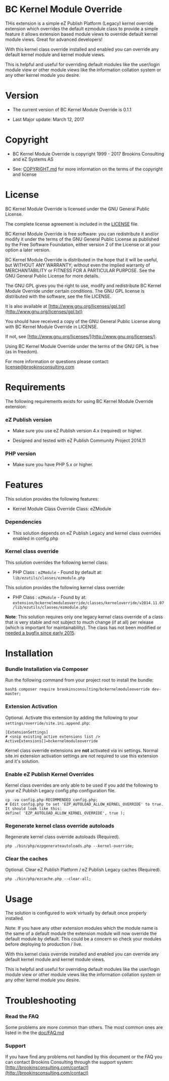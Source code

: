 BC Kernel Module Override
===================

THis extension is a simple eZ Publish Platform (Legacy) kernel override extension which overrides the default ezmodule class to provide a simple feature it allows extension based module views to override default kernel module views. Great for advanced developers!

With this kernel class override installed and enabled you can override any default kernel module and kernel module views.

This is helpful and useful for overriding default modules like the user/login module view or other module views like the information collation system or any other kernel module you desire.


Version
=======

* The current version of BC Kernel Module Override is 0.1.1

* Last Major update: March 12, 2017


Copyright
=========

* BC Kernel Module Override is copyright 1999 - 2017 Brookins Consulting and eZ Systems AS

* See: [COPYRIGHT.md](COPYRIGHT.md) for more information on the terms of the copyright and license


License
=======

BC Kernel Module Override is licensed under the GNU General Public License.

The complete license agreement is included in the [LICENSE](LICENSE.md) file.

BC Kernel Module Override is free software: you can redistribute it and/or modify
it under the terms of the GNU General Public License as published by
the Free Software Foundation, either version 2 of the License or at your
option a later version.

BC Kernel Module Override is distributed in the hope that it will be useful,
but WITHOUT ANY WARRANTY; without even the implied warranty of
MERCHANTABILITY or FITNESS FOR A PARTICULAR PURPOSE. See the
GNU General Public License for more details.

The GNU GPL gives you the right to use, modify and redistribute
BC Kernel Module Override under certain conditions. The GNU GPL license
is distributed with the software, see the file LICENSE.

It is also available at [http://www.gnu.org/licenses/gpl.txt](http://www.gnu.org/licenses/gpl.txt)

You should have received a copy of the GNU General Public License
along with BC Kernel Module Override in LICENSE.

If not, see [http://www.gnu.org/licenses/](http://www.gnu.org/licenses/).

Using BC Kernel Module Override under the terms of the GNU GPL is free (as in freedom).

For more information or questions please contact: license@brookinsconsulting.com


Requirements
============

The following requirements exists for using BC Kernel Module Override extension:


### eZ Publish version

* Make sure you use eZ Publish version 4.x (required) or higher.

* Designed and tested with eZ Publish Community Project 2014.11


### PHP version

* Make sure you have PHP 5.x or higher.


Features
========

This solution provides the following features:

* Kernel Module Class Override Class: eZModule


### Dependencies

* This solution depends on eZ Publish Legacy and kernel class overrides enabled in config.php


### Kernel class override

This solution overrides the following kernel class:

* PHP Class : `eZModule` - Found by default at: `lib/ezutils/classes/ezmodule.php`

This solution provides the following kernel class override:

* PHP Class : `eZModule` - Found by at: `extension/bckernelmoduleoverride/classes/kerneloverride/v2014.11.07/lib/ezutils/classes/ezmodule.php`

**Note**: This solution requires only one legacy kernel class override of a class that is very stable and not subject to much change (if at all) per release (which is important for maintainability). The class has not been modified or [needed a bugfix since early 2015](https://github.com/ezsystems/ezpublish-legacy/blob/master/lib/ezutils/classes/ezmodule.php).


Installation
============

### Bundle Installation via Composer

Run the following command from your project root to install the bundle:

    bash$ composer require brookinsconsulting/bckernelmoduleoverride dev-master;


### Extension Activation

Optional. Activate this extension by adding the following to your `settings/override/site.ini.append.php`:

    [ExtensionSettings]
    # <snip existing active extensions list />
    ActiveExtensions[]=bckernelmoduleoverride

Kernel class override extensions are **not** activated via ini settings. Normal site.ini extension activation settings are not required to use this extension and it's solution.


### Enable eZ Publish Kernel Overrides

Kernel class overrides are only able to be used if you add the following to your eZ Publish Legacy config.php configuration file.

    cp -va config.php-RECOMMENDED config.php;
    # Edit config.php to set 'EZP_AUTOLOAD_ALLOW_KERNEL_OVERRIDE' to true. It should look like this:
    define( 'EZP_AUTOLOAD_ALLOW_KERNEL_OVERRIDE', true );


### Regenerate kernel class override autoloads

Regenerate kernel class override autoloads (Required).

    php ./bin/php/ezpgenerateautoloads.php --kernel-override;


### Clear the caches

Optional. Clear eZ Publish Platform / eZ Publish Legacy caches (Required).

    php ./bin/php/ezcache.php --clear-all;


Usage
=====

The solution is configured to work virtually by default once properly installed.

Note: If you have any other extension modules which the module name is the same of a default module the extension module will now override the default module by default. This could be a concern so check your modules before deploying to production / live.

With this kernel class override installed and enabled you can override any default kernel module and kernel module views.

This is helpful and useful for overriding default modules like the user/login module view or other module views like the information collation system or any other kernel module you desire.

Troubleshooting
===============

### Read the FAQ

Some problems are more common than others. The most common ones are listed in the the [doc/FAQ.md](doc/FAQ.md)


### Support

If you have find any problems not handled by this document or the FAQ you can contact Brookins Consulting through the support system: [http://brookinsconsulting.com/contact](http://brookinsconsulting.com/contact)

